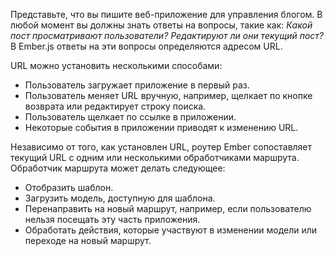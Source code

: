 Представьте, что вы пишите веб-приложение для управления блогом. В любой момент вы должны знать ответы на вопросы, такие как: *Какой пост просматривают пользователи? Редактируют ли они текущий пост?* В Ember.js ответы на эти вопросы определяются адресом URL.
 
URL можно установить несколькими способами:

* Пользователь загружает приложение в первый раз.
* Пользователь меняет URL вручную, например, щелкает по кнопке возврата или редактирует строку поиска.
* Пользователь щелкает по ссылке в приложении.
* Некоторые события в приложении приводят к изменению URL.

Независимо от того, как установлен URL, роутер Ember сопоставляет текущий URL с одним или несколькими обработчиками маршрута. Обработчик маршрута может делать следующее:

* Отобразить шаблон.
* Загрузить модель, доступную для шаблона.
* Перенаправить на новый маршрут, например, если пользователю нельзя посещать эту часть приложения.
* Обработать действия, которые участвуют в изменении модели или переходе на новый маршрут.